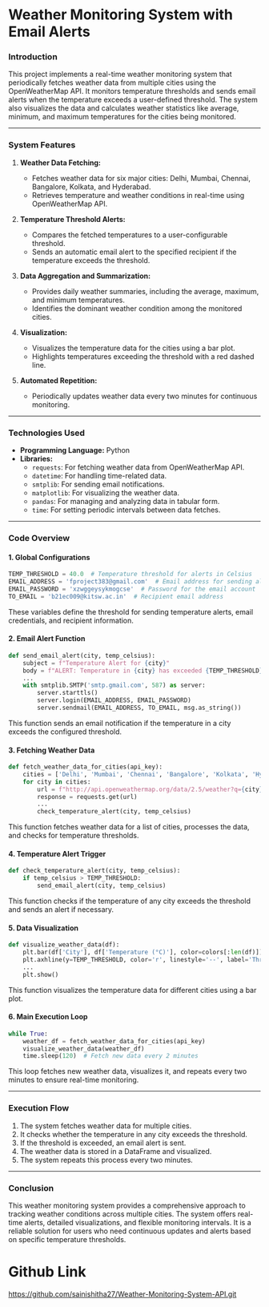 # **Weather Monitoring System with Email Alerts**

### **Introduction**
This project implements a real-time weather monitoring system that periodically fetches weather data from multiple cities using the OpenWeatherMap API. It monitors temperature thresholds and sends email alerts when the temperature exceeds a user-defined threshold. The system also visualizes the data and calculates weather statistics like average, minimum, and maximum temperatures for the cities being monitored.

---

### **System Features**
1. **Weather Data Fetching:**
   - Fetches weather data for six major cities: Delhi, Mumbai, Chennai, Bangalore, Kolkata, and Hyderabad.
   - Retrieves temperature and weather conditions in real-time using OpenWeatherMap API.

2. **Temperature Threshold Alerts:**
   - Compares the fetched temperatures to a user-configurable threshold.
   - Sends an automatic email alert to the specified recipient if the temperature exceeds the threshold.

3. **Data Aggregation and Summarization:**
   - Provides daily weather summaries, including the average, maximum, and minimum temperatures.
   - Identifies the dominant weather condition among the monitored cities.

4. **Visualization:**
   - Visualizes the temperature data for the cities using a bar plot.
   - Highlights temperatures exceeding the threshold with a red dashed line.

5. **Automated Repetition:**
   - Periodically updates weather data every two minutes for continuous monitoring.

---

### **Technologies Used**
- **Programming Language:** Python
- **Libraries:**
   - `requests`: For fetching weather data from OpenWeatherMap API.
   - `datetime`: For handling time-related data.
   - `smtplib`: For sending email notifications.
   - `matplotlib`: For visualizing the weather data.
   - `pandas`: For managing and analyzing data in tabular form.
   - `time`: For setting periodic intervals between data fetches.

---

### **Code Overview**

#### 1. **Global Configurations**
```python
TEMP_THRESHOLD = 40.0  # Temperature threshold for alerts in Celsius
EMAIL_ADDRESS = 'fproject383@gmail.com'  # Email address for sending alerts
EMAIL_PASSWORD = 'xzwggeysykmogcse'  # Password for the email account
TO_EMAIL = 'b21ec009@kitsw.ac.in'  # Recipient email address
```
These variables define the threshold for sending temperature alerts, email credentials, and recipient information.

#### 2. **Email Alert Function**
```python
def send_email_alert(city, temp_celsius):
    subject = f"Temperature Alert for {city}"
    body = f"ALERT: Temperature in {city} has exceeded {TEMP_THRESHOLD}°C."
    ...
    with smtplib.SMTP('smtp.gmail.com', 587) as server:
        server.starttls()
        server.login(EMAIL_ADDRESS, EMAIL_PASSWORD)
        server.sendmail(EMAIL_ADDRESS, TO_EMAIL, msg.as_string())
```
This function sends an email notification if the temperature in a city exceeds the configured threshold.

#### 3. **Fetching Weather Data**
```python
def fetch_weather_data_for_cities(api_key):
    cities = ['Delhi', 'Mumbai', 'Chennai', 'Bangalore', 'Kolkata', 'Hyderabad']
    for city in cities:
        url = f"http://api.openweathermap.org/data/2.5/weather?q={city}&appid={api_key}"
        response = requests.get(url)
        ...
        check_temperature_alert(city, temp_celsius)
```
This function fetches weather data for a list of cities, processes the data, and checks for temperature thresholds.

#### 4. **Temperature Alert Trigger**
```python
def check_temperature_alert(city, temp_celsius):
    if temp_celsius > TEMP_THRESHOLD:
        send_email_alert(city, temp_celsius)
```
This function checks if the temperature of any city exceeds the threshold and sends an alert if necessary.

#### 5. **Data Visualization**
```python
def visualize_weather_data(df):
    plt.bar(df['City'], df['Temperature (°C)'], color=colors[:len(df)])
    plt.axhline(y=TEMP_THRESHOLD, color='r', linestyle='--', label='Threshold')
    ...
    plt.show()
```
This function visualizes the temperature data for different cities using a bar plot.

#### 6. **Main Execution Loop**
```python
while True:
    weather_df = fetch_weather_data_for_cities(api_key)
    visualize_weather_data(weather_df)
    time.sleep(120)  # Fetch new data every 2 minutes
```
This loop fetches new weather data, visualizes it, and repeats every two minutes to ensure real-time monitoring.

---

### **Execution Flow**
1. The system fetches weather data for multiple cities.
2. It checks whether the temperature in any city exceeds the threshold.
3. If the threshold is exceeded, an email alert is sent.
4. The weather data is stored in a DataFrame and visualized.
5. The system repeats this process every two minutes.

---

### **Conclusion**
This weather monitoring system provides a comprehensive approach to tracking weather conditions across multiple cities. The system offers real-time alerts, detailed visualizations, and flexible monitoring intervals. It is a reliable solution for users who need continuous updates and alerts based on specific temperature thresholds.

# Github Link
https://github.com/sainishitha27/Weather-Monitoring-System-API.git
